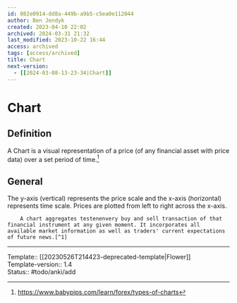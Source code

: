 ```yaml
---
id: 082e0914-dd8a-449b-a9b5-c5ea0e112044
author: Ben Jendyk
created: 2023-04-10 22:02
archived: 2024-03-31 21:32
last_modified: 2023-10-22 16:44
access: archived
tags: [access/archived] 
title: Chart
next-version:
  - [[2024-03-08-13-23-34|Chart]]
---
```


# Chart

## Definition

A Chart is a visual representation of a price (of any financial asset with price data) over a set period of time.[^1]

## General

The y-axis (vertical) represents the price scale and the x-axis (horizontal) represents time scale. Prices are plotted from left to right across the x-axis.

		A chart aggregates testenenvery buy and sell transaction of that financial instrument at any given moment. It incorporates all available market information as well as traders' current expectations of future news.[^1]

---

Template:: [[20230526T214423-deprecated-template|Flower]]  
Template-version:: 1.4  
Status:: #todo/anki/add

[^1]: <https://www.babypips.com/learn/forex/types-of-charts>
